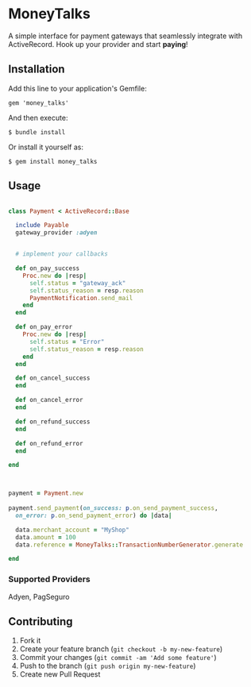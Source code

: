 # MoneyTalks

A simple interface for payment gateways that seamlessly integrate with
ActiveRecord. Hook up your provider and start __paying__!

## Installation

Add this line to your application's Gemfile:

    gem 'money_talks'

And then execute:

    $ bundle install

Or install it yourself as:

    $ gem install money_talks

## Usage

``` ruby

class Payment < ActiveRecord::Base

  include Payable
  gateway_provider :adyen


  # implement your callbacks

  def on_pay_success
    Proc.new do |resp|
      self.status = "gateway_ack"
      self.status_reason = resp.reason
      PaymentNotification.send_mail
    end
  end

  def on_pay_error
    Proc.new do |resp|
      self.status = "Error"
      self.status_reason = resp.reason
    end
  end

  def on_cancel_success
  end

  def on_cancel_error
  end

  def on_refund_success
  end

  def on_refund_error
  end

end
```

```ruby


payment = Payment.new
 
payment.send_payment(on_success: p.on_send_payment_success, 
  on_error: p.on_send_payment_error) do |data|

  data.merchant_account = "MyShop"
  data.amount = 100
  data.reference = MoneyTalks::TransactionNumberGenerator.generate

end

```

### Supported Providers

Adyen, PagSeguro

## Contributing

1. Fork it
2. Create your feature branch (`git checkout -b my-new-feature`)
3. Commit your changes (`git commit -am 'Add some feature'`)
4. Push to the branch (`git push origin my-new-feature`)
5. Create new Pull Request
